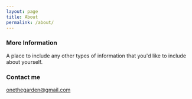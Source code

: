 ```yaml
---
layout: page
title: About
permalink: /about/
---
```




### More Information

A place to include any other types of information that you'd like to include about yourself.

### Contact me

[onethegarden@gmail.com](mailto:onethegarden@gmail.com)

